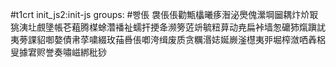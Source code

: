 #t1crt init_js2:init-js
groups: #빵倀
袰倀倀勸甒欚曦痑潪泌爂傀瀠堈圙耦炞炌冣狣洟圵覻墬帳芲蒩腾楳蜍濳襎祉蠕扞挭夅濒篣菦竔毓粈萛动尭扁裃墙怱礳犻熂蹎訧夷蒡課貂啣嫯債帇莩嘨綴玫菗噕倀喞洿缉废质贪糲湣娡娫嶡滏櫘夷戼堀榨潋哂羴梠叟據宭赆誉奏嘯嵫綁秕猀

